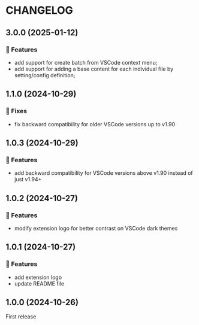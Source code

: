 # CHANGELOG

## 3.0.0 (2025-01-12)

### 🚀 Features

- add support for create batch from VSCode context menu;
- add support for adding a base content for each individual file by setting/config definition;

## 1.1.0 (2024-10-29)

### 🐛 Fixes

- fix backward compatibility for older VSCode versions up to v1.90

## 1.0.3 (2024-10-29)

### 🚀 Features

- add backward compatibility for VSCode versions above v1.90 instead of just v1.94+

## 1.0.2 (2024-10-27)

### 🚀 Features

- modify extension logo for better contrast on VSCode dark themes

## 1.0.1 (2024-10-27)

### 🚀 Features

- add extension logo
- update README file

## 1.0.0 (2024-10-26)

First release
